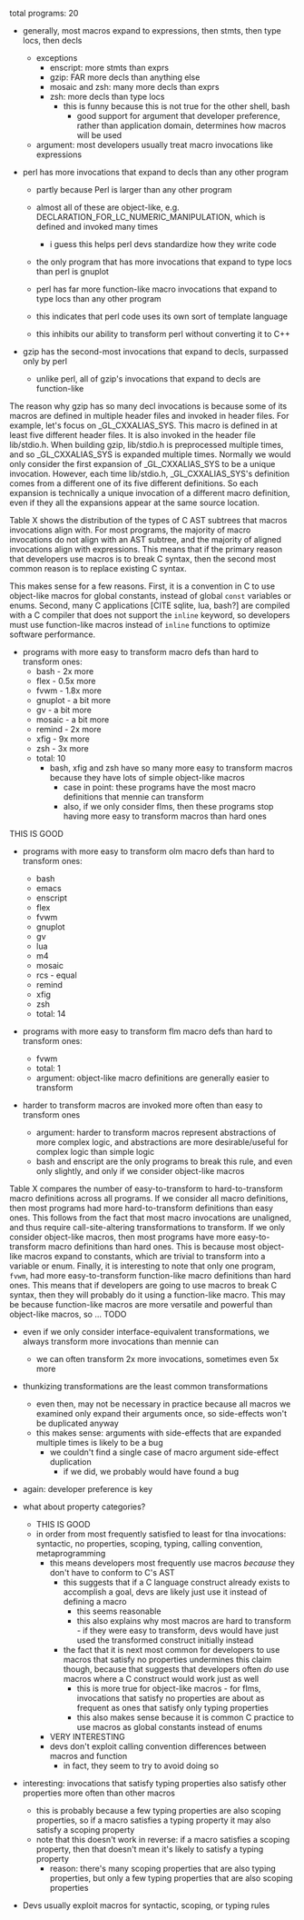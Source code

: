 total programs: 20

- generally, most macros expand to expressions, then stmts, then type locs, then decls
  - exceptions
    - enscript: more stmts than exprs
    - gzip: FAR more decls than anything else
    - mosaic and zsh: many more decls than exprs
    - zsh: more decls than type locs
      - this is funny because this is not true for the other shell, bash
        - good support for argument that developer preference, rather than application domain, determines how macros will be used
  - argument: most developers usually treat macro invocations like expressions

- perl has more invocations that expand to decls than any other program
  - partly because Perl is larger than any other program
  - almost all of these are object-like, e.g. DECLARATION_FOR_LC_NUMERIC_MANIPULATION, which is defined and invoked many times
    - i guess this helps perl devs standardize how they write code

  - the only program that has more invocations that expand to type locs than perl is gnuplot
  - perl has far more function-like macro invocations that expand to type locs than any other program
  - this indicates that perl code uses its own sort of template language
  - this inhibits our ability to transform perl without converting it to C++

- gzip has the second-most invocations that expand to decls, surpassed only by perl
  - unlike perl, all of gzip's invocations that expand to decls are function-like

The reason why gzip has so many decl invocations is because some of its macros are defined in multiple header files and invoked in header files.
For example, let's focus on _GL_CXXALIAS_SYS.
This macro is defined in at least five different header files.
It is also invoked in the header file lib/stdio.h.
When building gzip, lib/stdio.h is preprocessed multiple times, and so _GL_CXXALIAS_SYS is expanded multiple times.
Normally we would only consider the first expansion of _GL_CXXALIAS_SYS to be a unique invocation.
However, each time lib/stdio.h, _GL_CXXALIAS_SYS's definition comes from a different one of its five different definitions.
So each expansion is technically a unique invocation of a different macro definition, even if they all the expansions appear at the same source location.


Table X shows the distribution of the types of C AST subtrees that macros invocations align with.
For most programs, the majority of macro invocations do not align with an AST subtree, and the majority of aligned invocations align with expressions.
This means that if the primary reason that developers use macros is to break C syntax, then the second most common reason is to replace existing C syntax.
<!-- TODO: Point out exceptions to this rule? -->
This makes sense for a few reasons.
First, it is a convention in C to use object-like macros for global constants, instead of global `const` variables or enums.
Second, many C applications [CITE sqlite, lua, bash?] are compiled with a C compiler that does not support the `inline` keyword, so developers must use function-like macros instead of `inline` functions to optimize software performance.


- programs with more easy to transform macro defs than hard to transform ones:
  - bash - 2x more
  - flex - 0.5x more
  - fvwm - 1.8x more
  - gnuplot - a bit more
  - gv - a bit more
  - mosaic - a bit more
  - remind - 2x more
  - xfig - 9x more
  - zsh - 3x more
  - total: 10
    - bash, xfig and zsh have so many more easy to transform macros because they have lots of simple object-like macros
      - case in point: these programs have the most macro definitions that mennie can transform
      - also, if we only consider flms, then these programs stop having more easy to transform macros than hard ones


THIS IS GOOD
- programs with more easy to transform olm macro defs than hard to transform ones:
  - bash
  - emacs
  - enscript
  - flex
  - fvwm
  - gnuplot
  - gv
  - lua
  - m4
  - mosaic
  - rcs - equal
  - remind
  - xfig
  - zsh
  - total: 14

- programs with more easy to transform flm macro defs than hard to transform ones:
  - fvwm
  - total: 1
  - argument: object-like macro definitions are generally easier to transform

- harder to transform macros are invoked more often than easy to transform ones
  - argument: harder to transform macros represent abstractions of more complex logic, and abstractions are more desirable/useful for complex logic than simple logic
  - bash and enscript are the only programs to break this rule, and even only slightly, and only if we consider object-like macros



Table X compares the number of easy-to-transform to hard-to-transform macro definitions across all programs.
If we consider all macro definitions, then most programs had more hard-to-transform definitions than easy ones.
This follows from the fact that most macro invocations are unaligned, and thus require call-site-altering transformations to transform.
If we only consider object-like macros, then most programs have more easy-to-transform macro definitions than hard ones.
This is because most object-like macros expand to constants, which are trivial to transform into a variable or enum.
Finally, it is interesting to note that only one program, `fvwm`, had more easy-to-transform function-like macro definitions than hard ones.
This means that if developers are going to use macros to break C syntax, then they will probably do it using a function-like macro.
This may be because function-like macros are more versatile and powerful than object-like macros, so ... TODO

- even if we only consider interface-equivalent transformations, we always transform more invocations than mennie can
  - we can often transform 2x more invocations, sometimes even 5x more

- thunkizing transformations are the least common transformations
  - even then, may not be necessary in practice because all macros we examined only expand their arguments once, so side-effects won't be duplicated anyway
  - this makes sense: arguments with side-effects that are expanded multiple times is likely to be a bug
    - we couldn't find a single case of macro argument side-effect duplication
      - if we did, we probably would have found a bug
- again: developer preference is key

- what about property categories?
  - THIS IS GOOD
  - in order from most frequently satisfied to least for tlna invocations: syntactic, no properties, scoping, typing, calling convention, metaprogramming
    - this means developers most frequently use macros *because* they don't have to conform to C's AST
      - this suggests that if a C language construct already exists to accomplish a goal, devs are likely just use it instead of defining a macro
        - this seems reasonable
        - this also explains why most macros are hard to transform - if they were easy to transform, devs would have just used the transformed construct initially instead
      - the fact that it is next most common for developers to use macros that satisfy no properties undermines this claim though, because that suggests that developers often *do* use macros where a C construct would work just as well
        - this is more true for object-like macros - for flms, invocations that satisfy no properties are about as frequent as ones that satisfy only typing properties
        - this also makes sense because it is common C practice to use macros as global constants instead of enums
    - VERY INTERESTING
    - devs don't exploit calling convention differences between macros and function
      - in fact, they seem to try to avoid doing so
- interesting: invocations that satisfy typing properties also satisfy other properties more often than other macros
  - this is probably because a few typing properties are also scoping properties, so if a macro satisfies a typing property it may also satisfy a scoping property
  - note that this doesn't work in reverse: if a macro satisfies a scoping property, then that doesn't mean it's likely to satisfy a typing property
    - reason: there's many scoping properties that are also typing properties, but only a few typing properties that are also scoping properties

- Devs usually exploit macros for syntactic, scoping, or typing rules
